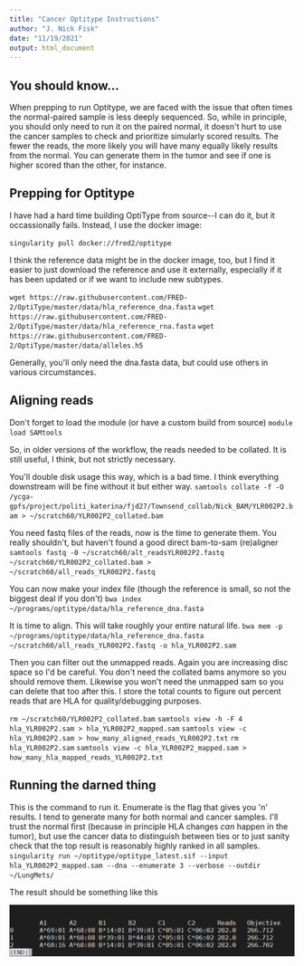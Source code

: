 ```yaml
---
title: "Cancer Optitype Instructions"
author: "J. Nick Fisk"
date: "11/19/2021"
output: html_document
---
```


## You should know...
When prepping to run Optitype, we are faced with the issue that often times the normal-paired sample is less deeply sequenced.
So, while in principle, you should only need to run it on the paired normal, it doesn't hurt to use the cancer samples to check and prioritize simularly scored results. The fewer the reads, the more likely you will have many equally likely results from the normal. You can generate them in the tumor and see if one is higher scored than the other, for instance. 


## Prepping for Optitype
I have had a hard time building OptiType from source--I can do it, but it occassionally fails. Instead, I use the docker image:

`singularity pull docker://fred2/optitype`


I think the reference data might be in the docker image, too, but I find it easier to just download the reference and use it externally,
especially if it has been updated or if we want to include new subtypes.


`wget https://raw.githubusercontent.com/FRED-2/OptiType/master/data/hla_reference_dna.fasta`
`wget https://raw.githubusercontent.com/FRED-2/OptiType/master/data/hla_reference_rna.fasta`
`wget https://raw.githubusercontent.com/FRED-2/OptiType/master/data/alleles.h5`


Generally, you'll only need the dna.fasta data, but could use others in various circumstances.

## Aligning reads

Don't forget to load the module (or have a custom build from source)
`module load SAMtools`


So, in older versions of the workflow, the reads needed to be collated. It is still useful, I think, but not strictly necessary.

You'll double disk usage this way, which is a bad time. I think everything downstream will be fine without it but either way.
`samtools collate -f -O /ycga-gpfs/project/politi_katerina/fjd27/Townsend_collab/Nick_BAM/YLR002P2.bam > ~/scratch60/YLR002P2_collated.bam`


You need fastq files of the reads, now is the time to generate them. You really shouldn't, but haven't found a good direct bam-to-sam (re)aligner
 `samtools fastq -0 ~/scratch60/alt_readsYLR002P2.fastq ~/scratch60/YLR002P2_collated.bam > ~/scratch60/all_reads_YLR002P2.fastq`

 
You can now make your index file (though the reference is small, so not the biggest deal if you don't) 
 `bwa index ~/programs/optitype/data/hla_reference_dna.fasta`


It is time to align. This will take roughly your entire natural life. 
`bwa mem -p ~/programs/optitype/data/hla_reference_dna.fasta ~/scratch60/all_reads_YLR002P2.fastq -o hla_YLR002P2.sam`


Then you can filter out the unmapped reads. Again you are increasing disc space so I'd be careful. You don't need the collated bams anymore so you should remove them. Likewise you won't need the unmapped sam so you can delete that too after this. I store the total counts to figure out percent reads that are HLA for quality/debugging purposes.


`rm ~/scratch60/YLR002P2_collated.bam`
`samtools view -h -F 4 hla_YLR002P2.sam > hla_YLR002P2_mapped.sam`
`samtools view -c hla_YLR002P2.sam > how_many_aligned_reads_YLR002P2.txt`
`rm hla_YLR002P2.sam`
`samtools view -c hla_YLR002P2_mapped.sam > how_many_hla_mapped_reads_YLR002P2.txt`


## Running the darned thing
This is the command to run it. Enumerate is the flag that gives you 'n' results. I tend to generate many for both normal and cancer samples. I'll trust the normal first (because in principle HLA changes *can* happen in the tumor), but use the cancer data to distinguish between ties or to just sanity check that the top result is reasonably highly ranked in all samples.  
`singularity run ~/optitype/optitype_latest.sif --input hla_YLR002P2_mapped.sam --dna --enumerate 3 --verbose --outdir ~/LungMets/`


The result should be something like this

<img src="optitype-example.png">
